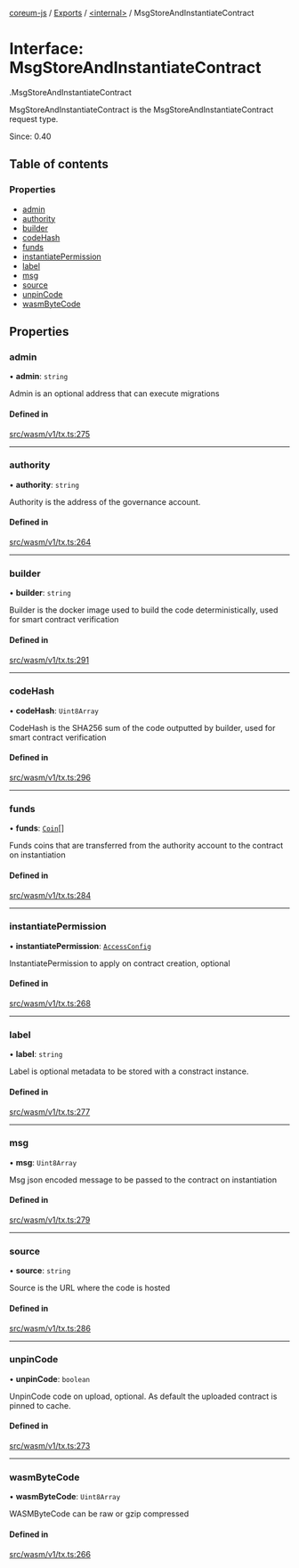 [coreum-js](../README.md) / [Exports](../modules.md) / [<internal\>](../modules/internal_.md) / MsgStoreAndInstantiateContract

# Interface: MsgStoreAndInstantiateContract

[<internal>](../modules/internal_.md).MsgStoreAndInstantiateContract

MsgStoreAndInstantiateContract is the MsgStoreAndInstantiateContract
request type.

Since: 0.40

## Table of contents

### Properties

- [admin](internal_.MsgStoreAndInstantiateContract.md#admin)
- [authority](internal_.MsgStoreAndInstantiateContract.md#authority)
- [builder](internal_.MsgStoreAndInstantiateContract.md#builder)
- [codeHash](internal_.MsgStoreAndInstantiateContract.md#codehash)
- [funds](internal_.MsgStoreAndInstantiateContract.md#funds)
- [instantiatePermission](internal_.MsgStoreAndInstantiateContract.md#instantiatepermission)
- [label](internal_.MsgStoreAndInstantiateContract.md#label)
- [msg](internal_.MsgStoreAndInstantiateContract.md#msg)
- [source](internal_.MsgStoreAndInstantiateContract.md#source)
- [unpinCode](internal_.MsgStoreAndInstantiateContract.md#unpincode)
- [wasmByteCode](internal_.MsgStoreAndInstantiateContract.md#wasmbytecode)

## Properties

### admin

• **admin**: `string`

Admin is an optional address that can execute migrations

#### Defined in

[src/wasm/v1/tx.ts:275](https://github.com/CooperFoundation/coreum-js/blob/e00873a/src/wasm/v1/tx.ts#L275)

___

### authority

• **authority**: `string`

Authority is the address of the governance account.

#### Defined in

[src/wasm/v1/tx.ts:264](https://github.com/CooperFoundation/coreum-js/blob/e00873a/src/wasm/v1/tx.ts#L264)

___

### builder

• **builder**: `string`

Builder is the docker image used to build the code deterministically, used
for smart contract verification

#### Defined in

[src/wasm/v1/tx.ts:291](https://github.com/CooperFoundation/coreum-js/blob/e00873a/src/wasm/v1/tx.ts#L291)

___

### codeHash

• **codeHash**: `Uint8Array`

CodeHash is the SHA256 sum of the code outputted by builder, used for smart
contract verification

#### Defined in

[src/wasm/v1/tx.ts:296](https://github.com/CooperFoundation/coreum-js/blob/e00873a/src/wasm/v1/tx.ts#L296)

___

### funds

• **funds**: [`Coin`](../modules/internal_.md#coin)[]

Funds coins that are transferred from the authority account to the contract
on instantiation

#### Defined in

[src/wasm/v1/tx.ts:284](https://github.com/CooperFoundation/coreum-js/blob/e00873a/src/wasm/v1/tx.ts#L284)

___

### instantiatePermission

• **instantiatePermission**: [`AccessConfig`](../modules/internal_.md#accessconfig)

InstantiatePermission to apply on contract creation, optional

#### Defined in

[src/wasm/v1/tx.ts:268](https://github.com/CooperFoundation/coreum-js/blob/e00873a/src/wasm/v1/tx.ts#L268)

___

### label

• **label**: `string`

Label is optional metadata to be stored with a constract instance.

#### Defined in

[src/wasm/v1/tx.ts:277](https://github.com/CooperFoundation/coreum-js/blob/e00873a/src/wasm/v1/tx.ts#L277)

___

### msg

• **msg**: `Uint8Array`

Msg json encoded message to be passed to the contract on instantiation

#### Defined in

[src/wasm/v1/tx.ts:279](https://github.com/CooperFoundation/coreum-js/blob/e00873a/src/wasm/v1/tx.ts#L279)

___

### source

• **source**: `string`

Source is the URL where the code is hosted

#### Defined in

[src/wasm/v1/tx.ts:286](https://github.com/CooperFoundation/coreum-js/blob/e00873a/src/wasm/v1/tx.ts#L286)

___

### unpinCode

• **unpinCode**: `boolean`

UnpinCode code on upload, optional. As default the uploaded contract is
pinned to cache.

#### Defined in

[src/wasm/v1/tx.ts:273](https://github.com/CooperFoundation/coreum-js/blob/e00873a/src/wasm/v1/tx.ts#L273)

___

### wasmByteCode

• **wasmByteCode**: `Uint8Array`

WASMByteCode can be raw or gzip compressed

#### Defined in

[src/wasm/v1/tx.ts:266](https://github.com/CooperFoundation/coreum-js/blob/e00873a/src/wasm/v1/tx.ts#L266)
